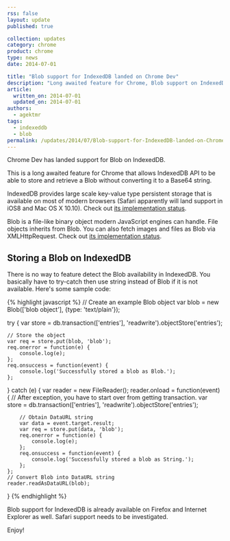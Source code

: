 ```yaml
---
rss: false
layout: update
published: true

collection: updates
category: chrome
product: chrome
type: news
date: 2014-07-01

title: "Blob support for IndexedDB landed on Chrome Dev"
description: "Long awaited feature for Chrome, Blob support on IndexedDB landed in Chrome Dev."
article:
  written_on: 2014-07-01
  updated_on: 2014-07-01
authors:
  - agektmr
tags:
  - indexeddb
  - blob
permalink: /updates/2014/07/Blob-support-for-IndexedDB-landed-on-Chrome-Dev
---
```

Chrome Dev has landed support for Blob on IndexedDB.

This is a long awaited feature for Chrome that allows IndexedDB API to be able to store and retrieve a Blob without converting it to a Base64 string.


IndexedDB provides large scale key-value type persistent storage that is available on most of modern browsers (Safari apparently will land support in iOS8 and Mac OS X 10.10). Check out [its implementation status](http://caniuse.com/#search=indexeddb).


Blob is a file-like binary object modern JavaScript engines can handle. File objects inherits from Blob. You can also fetch images and files as Blob via XMLHttpRequest. Check out [its implementation status](http://caniuse.com/#search=blob).


## Storing a Blob on IndexedDB
There is no way to feature detect the Blob availability in IndexedDB. You basically have to try-catch then use string instead of Blob if it is not available. Here's some sample code:

{% highlight javascript %}
// Create an example Blob object
var blob = new Blob(['blob object'], {type: 'text/plain'});

try {
    var store = db.transaction(['entries'], 'readwrite').objectStore('entries');

    // Store the object  
    var req = store.put(blob, 'blob');
    req.onerror = function(e) {
        console.log(e);
    };
    req.onsuccess = function(event) {
        console.log('Successfully stored a blob as Blob.');
    };
} catch (e) {
    var reader = new FileReader();
    reader.onload = function(event) {
        // After exception, you have to start over from getting transaction.
        var store = db.transaction(['entries'], 'readwrite').objectStore('entries');

        // Obtain DataURL string
        var data = event.target.result;
        var req = store.put(data, 'blob');
        req.onerror = function(e) {
            console.log(e);
        };
        req.onsuccess = function(event) {
            console.log('Successfully stored a blob as String.');
        };
    };
    // Convert Blob into DataURL string
    reader.readAsDataURL(blob);
}
{% endhighlight %}

Blob support for IndexedDB is already available on Firefox and Internet Explorer as well. Safari support needs to be investigated.


Enjoy!
